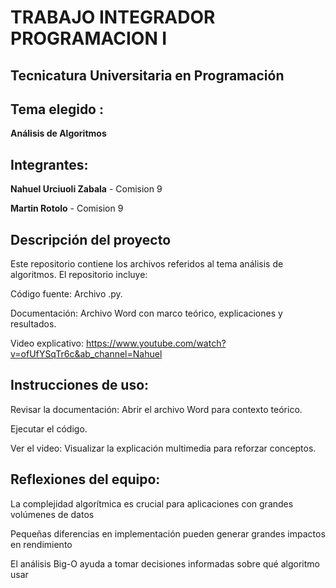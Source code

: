 # TRABAJO INTEGRADOR  PROGRAMACION I

## Tecnicatura Universitaria en Programación

## Tema elegido :
  **Análisis de Algoritmos**

## Integrantes: 
  **Nahuel Urciuoli Zabala**  - Comision 9
  
  **Martin Rotolo**           - Comision 9

## Descripción del proyecto
Este repositorio contiene los archivos referidos al tema análisis de algoritmos. El repositorio incluye:

Código fuente: Archivo .py.

Documentación: Archivo Word con marco teórico, explicaciones y resultados.

Video explicativo: https://www.youtube.com/watch?v=ofUfYSqTr6c&ab_channel=Nahuel

## Instrucciones de uso:

Revisar la documentación: Abrir el archivo Word para contexto teórico.

Ejecutar el código.

Ver el video: Visualizar la explicación multimedia para reforzar conceptos.

## Reflexiones del equipo:

La complejidad algorítmica es crucial para aplicaciones con grandes volúmenes de datos

Pequeñas diferencias en implementación pueden generar grandes impactos en rendimiento

El análisis Big-O ayuda a tomar decisiones informadas sobre qué algoritmo usar
